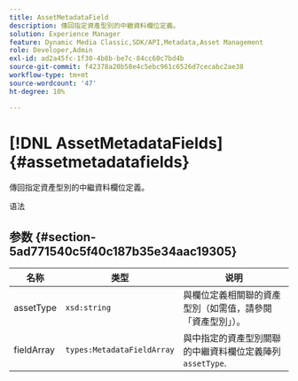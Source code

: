 ```yaml
---
title: AssetMetadataField
description: 傳回指定資產型別的中繼資料欄位定義。
solution: Experience Manager
feature: Dynamic Media Classic,SDK/API,Metadata,Asset Management
role: Developer,Admin
exl-id: ad2a45fc-1f30-4b8b-be7c-84cc60c7bd4b
source-git-commit: f42378a20b58e4c5ebc961c6526d7cecabc2ae38
workflow-type: tm+mt
source-wordcount: '47'
ht-degree: 10%

---
```


# [!DNL AssetMetadataFields]{#assetmetadatafields}

傳回指定資產型別的中繼資料欄位定義。

语法

## 参数 {#section-5ad771540c5f40c187b35e34aac19305}

| 名称 | 类型 | 说明 |
|---|---|---|
| assetType | `xsd:string` | 與欄位定義相關聯的資產型別（如需值，請參閱「資產型別」）。 |
| fieldArray | `types:MetadataFieldArray` | 與中指定的資產型別關聯的中繼資料欄位定義陣列 `assetType`. |
